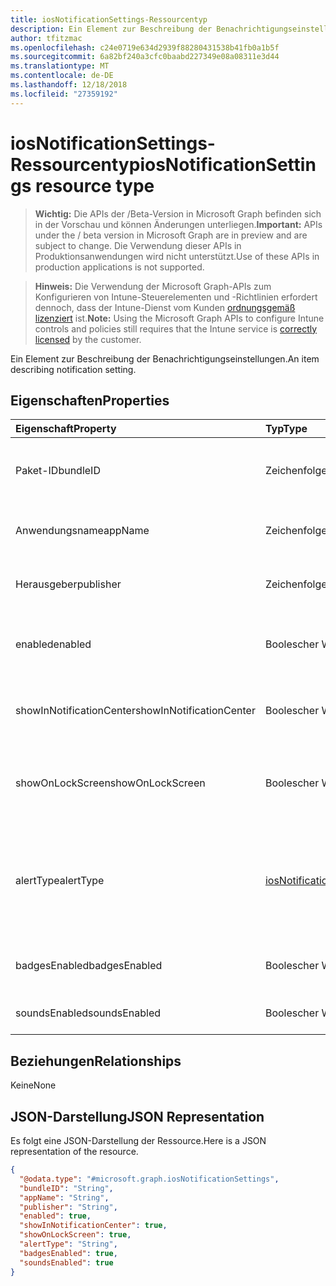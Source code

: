 ```yaml
---
title: iosNotificationSettings-Ressourcentyp
description: Ein Element zur Beschreibung der Benachrichtigungseinstellungen.
author: tfitzmac
ms.openlocfilehash: c24e0719e634d2939f88280431538b41fb0a1b5f
ms.sourcegitcommit: 6a82bf240a3cfc0baabd227349e08a08311e3d44
ms.translationtype: MT
ms.contentlocale: de-DE
ms.lasthandoff: 12/18/2018
ms.locfileid: "27359192"
---
```

# <a name="iosnotificationsettings-resource-type"></a><span data-ttu-id="79f9e-103">iosNotificationSettings-Ressourcentyp</span><span class="sxs-lookup"><span data-stu-id="79f9e-103">iosNotificationSettings resource type</span></span>

> <span data-ttu-id="79f9e-104">**Wichtig:** Die APIs der /Beta-Version in Microsoft Graph befinden sich in der Vorschau und können Änderungen unterliegen.</span><span class="sxs-lookup"><span data-stu-id="79f9e-104">**Important:** APIs under the / beta version in Microsoft Graph are in preview and are subject to change.</span></span> <span data-ttu-id="79f9e-105">Die Verwendung dieser APIs in Produktionsanwendungen wird nicht unterstützt.</span><span class="sxs-lookup"><span data-stu-id="79f9e-105">Use of these APIs in production applications is not supported.</span></span>

> <span data-ttu-id="79f9e-106">**Hinweis:** Die Verwendung der Microsoft Graph-APIs zum Konfigurieren von Intune-Steuerelementen und -Richtlinien erfordert dennoch, dass der Intune-Dienst vom Kunden [ordnungsgemäß lizenziert](https://go.microsoft.com/fwlink/?linkid=839381) ist.</span><span class="sxs-lookup"><span data-stu-id="79f9e-106">**Note:** Using the Microsoft Graph APIs to configure Intune controls and policies still requires that the Intune service is [correctly licensed](https://go.microsoft.com/fwlink/?linkid=839381) by the customer.</span></span>

<span data-ttu-id="79f9e-107">Ein Element zur Beschreibung der Benachrichtigungseinstellungen.</span><span class="sxs-lookup"><span data-stu-id="79f9e-107">An item describing notification setting.</span></span>
## <a name="properties"></a><span data-ttu-id="79f9e-108">Eigenschaften</span><span class="sxs-lookup"><span data-stu-id="79f9e-108">Properties</span></span>
|<span data-ttu-id="79f9e-109">Eigenschaft</span><span class="sxs-lookup"><span data-stu-id="79f9e-109">Property</span></span>|<span data-ttu-id="79f9e-110">Typ</span><span class="sxs-lookup"><span data-stu-id="79f9e-110">Type</span></span>|<span data-ttu-id="79f9e-111">Beschreibung</span><span class="sxs-lookup"><span data-stu-id="79f9e-111">Description</span></span>|
|:---|:---|:---|
|<span data-ttu-id="79f9e-112">Paket-ID</span><span class="sxs-lookup"><span data-stu-id="79f9e-112">bundleID</span></span>|<span data-ttu-id="79f9e-113">Zeichenfolge</span><span class="sxs-lookup"><span data-stu-id="79f9e-113">String</span></span>|<span data-ttu-id="79f9e-114">Paket-ID der App, auf die diese Benachrichtigungseinstellungen angewandt werden.</span><span class="sxs-lookup"><span data-stu-id="79f9e-114">Bundle id of app to which to apply these notification settings.</span></span>|
|<span data-ttu-id="79f9e-115">Anwendungsname</span><span class="sxs-lookup"><span data-stu-id="79f9e-115">appName</span></span>|<span data-ttu-id="79f9e-116">Zeichenfolge</span><span class="sxs-lookup"><span data-stu-id="79f9e-116">String</span></span>|<span data-ttu-id="79f9e-117">Anwendungsname, der der Paket-ID zugeordnet werden muss.</span><span class="sxs-lookup"><span data-stu-id="79f9e-117">Application name to be associated with the bundleID.</span></span>|
|<span data-ttu-id="79f9e-118">Herausgeber</span><span class="sxs-lookup"><span data-stu-id="79f9e-118">publisher</span></span>|<span data-ttu-id="79f9e-119">Zeichenfolge</span><span class="sxs-lookup"><span data-stu-id="79f9e-119">String</span></span>|<span data-ttu-id="79f9e-120">Herausgeber, der der Paket-ID zugeordnet werden muss.</span><span class="sxs-lookup"><span data-stu-id="79f9e-120">Publisher to be associated with the bundleID.</span></span>|
|<span data-ttu-id="79f9e-121">enabled</span><span class="sxs-lookup"><span data-stu-id="79f9e-121">enabled</span></span>|<span data-ttu-id="79f9e-122">Boolescher Wert</span><span class="sxs-lookup"><span data-stu-id="79f9e-122">Boolean</span></span>|<span data-ttu-id="79f9e-123">Gibt an, ob Benachrichtigungen für diese App zulässig sind.</span><span class="sxs-lookup"><span data-stu-id="79f9e-123">Indicates whether notifications are allowed for this app.</span></span>|
|<span data-ttu-id="79f9e-124">showInNotificationCenter</span><span class="sxs-lookup"><span data-stu-id="79f9e-124">showInNotificationCenter</span></span>|<span data-ttu-id="79f9e-125">Boolescher Wert</span><span class="sxs-lookup"><span data-stu-id="79f9e-125">Boolean</span></span>|<span data-ttu-id="79f9e-126">Gibt an, ob Benachrichtigungen im Nachrichtencenter angezeigt werden können.</span><span class="sxs-lookup"><span data-stu-id="79f9e-126">Indicates whether notifications can be shown in notification center.</span></span>|
|<span data-ttu-id="79f9e-127">showOnLockScreen</span><span class="sxs-lookup"><span data-stu-id="79f9e-127">showOnLockScreen</span></span>|<span data-ttu-id="79f9e-128">Boolescher Wert</span><span class="sxs-lookup"><span data-stu-id="79f9e-128">Boolean</span></span>|<span data-ttu-id="79f9e-129">Gibt an, ob Benachrichtigungen auf dem Sperrbildschirm angezeigt werden können.</span><span class="sxs-lookup"><span data-stu-id="79f9e-129">Indicates whether notifications can be shown on the lock screen.</span></span>|
|<span data-ttu-id="79f9e-130">alertType</span><span class="sxs-lookup"><span data-stu-id="79f9e-130">alertType</span></span>|[<span data-ttu-id="79f9e-131">iosNotificationAlertType</span><span class="sxs-lookup"><span data-stu-id="79f9e-131">iosNotificationAlertType</span></span>](../resources/intune-deviceconfig-iosnotificationalerttype.md)|<span data-ttu-id="79f9e-132">Gibt die Art der Warnung für Benachrichtigungen für diese App an.</span><span class="sxs-lookup"><span data-stu-id="79f9e-132">Indicates the type of alert for notifications for this app.</span></span> <span data-ttu-id="79f9e-133">Mögliche Werte: `deviceDefault`, `banner`, `modal`, `none`.</span><span class="sxs-lookup"><span data-stu-id="79f9e-133">Possible values are: `deviceDefault`, `banner`, `modal`, `none`.</span></span>|
|<span data-ttu-id="79f9e-134">badgesEnabled</span><span class="sxs-lookup"><span data-stu-id="79f9e-134">badgesEnabled</span></span>|<span data-ttu-id="79f9e-135">Boolescher Wert</span><span class="sxs-lookup"><span data-stu-id="79f9e-135">Boolean</span></span>|<span data-ttu-id="79f9e-136">Gibt an, ob Badges für diese App zulässig sind.</span><span class="sxs-lookup"><span data-stu-id="79f9e-136">Indicates whether badges are allowed for this app.</span></span>|
|<span data-ttu-id="79f9e-137">soundsEnabled</span><span class="sxs-lookup"><span data-stu-id="79f9e-137">soundsEnabled</span></span>|<span data-ttu-id="79f9e-138">Boolescher Wert</span><span class="sxs-lookup"><span data-stu-id="79f9e-138">Boolean</span></span>|<span data-ttu-id="79f9e-139">Gibt an, ob Ton für diese App zulässig ist.</span><span class="sxs-lookup"><span data-stu-id="79f9e-139">Indicates whether sounds are allowed for this app.</span></span>|

## <a name="relationships"></a><span data-ttu-id="79f9e-140">Beziehungen</span><span class="sxs-lookup"><span data-stu-id="79f9e-140">Relationships</span></span>
<span data-ttu-id="79f9e-141">Keine</span><span class="sxs-lookup"><span data-stu-id="79f9e-141">None</span></span>
## <a name="json-representation"></a><span data-ttu-id="79f9e-142">JSON-Darstellung</span><span class="sxs-lookup"><span data-stu-id="79f9e-142">JSON Representation</span></span>
<span data-ttu-id="79f9e-143">Es folgt eine JSON-Darstellung der Ressource.</span><span class="sxs-lookup"><span data-stu-id="79f9e-143">Here is a JSON representation of the resource.</span></span>
<!-- {
  "blockType": "resource",
  "@odata.type": "microsoft.graph.iosNotificationSettings"
}
-->
``` json
{
  "@odata.type": "#microsoft.graph.iosNotificationSettings",
  "bundleID": "String",
  "appName": "String",
  "publisher": "String",
  "enabled": true,
  "showInNotificationCenter": true,
  "showOnLockScreen": true,
  "alertType": "String",
  "badgesEnabled": true,
  "soundsEnabled": true
}
```





